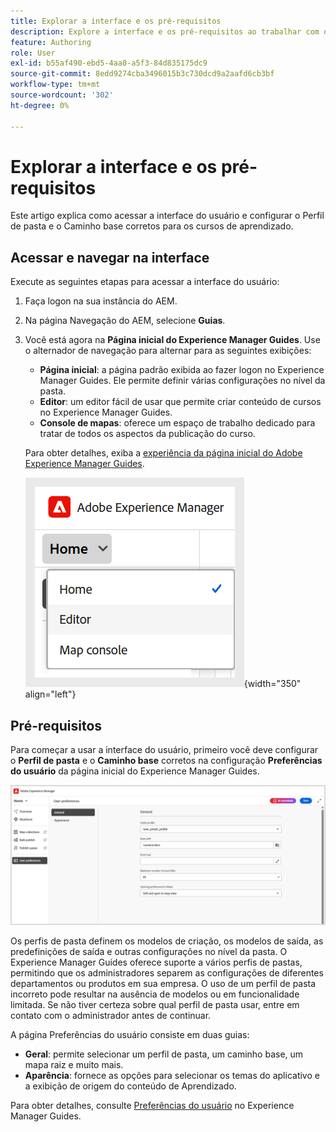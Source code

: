 ```yaml
---
title: Explorar a interface e os pré-requisitos
description: Explore a interface e os pré-requisitos ao trabalhar com o Treinamento e aprendizado do produto no Adobe Experience Manager Guides.
feature: Authoring
role: User
exl-id: b55af490-ebd5-4aa0-a5f3-84d835175dc9
source-git-commit: 8edd9274cba3496015b3c730dcd9a2aafd6cb3bf
workflow-type: tm+mt
source-wordcount: '302'
ht-degree: 0%

---
```


# Explorar a interface e os pré-requisitos

Este artigo explica como acessar a interface do usuário e configurar o Perfil de pasta e o Caminho base corretos para os cursos de aprendizado.

## Acessar e navegar na interface

Execute as seguintes etapas para acessar a interface do usuário:

1. Faça logon na sua instância do AEM.
2. Na página Navegação do AEM, selecione **Guias**.
3. Você está agora na **Página inicial do Experience Manager Guides**. Use o alternador de navegação para alternar para as seguintes exibições:

   - **Página inicial**: a página padrão exibida ao fazer logon no Experience Manager Guides. Ele permite definir várias configurações no nível da pasta.
   - **Editor**: um editor fácil de usar que permite criar conteúdo de cursos no Experience Manager Guides.
   - **Console de mapas**: oferece um espaço de trabalho dedicado para tratar de todos os aspectos da publicação do curso.

   Para obter detalhes, exiba a [experiência da página inicial do Adobe Experience Manager Guides](../user-guide/intro-home-page.md).

   ![](assets/aem-navigation-switcher.png){width="350" align="left"}

## Pré-requisitos

Para começar a usar a interface do usuário, primeiro você deve configurar o **Perfil de pasta** e o **Caminho base** corretos na configuração **Preferências do usuário** da página inicial do Experience Manager Guides.

![](assets/setup-folder-profile.png)

Os perfis de pasta definem os modelos de criação, os modelos de saída, as predefinições de saída e outras configurações no nível da pasta. O Experience Manager Guides oferece suporte a vários perfis de pastas, permitindo que os administradores separem as configurações de diferentes departamentos ou produtos em sua empresa. O uso de um perfil de pasta incorreto pode resultar na ausência de modelos ou em funcionalidade limitada. Se não tiver certeza sobre qual perfil de pasta usar, entre em contato com o administrador antes de continuar.

A página Preferências do usuário consiste em duas guias:

- **Geral**: permite selecionar um perfil de pasta, um caminho base, um mapa raiz e muito mais.
- **Aparência**: fornece as opções para selecionar os temas do aplicativo e a exibição de origem do conteúdo de Aprendizado.

Para obter detalhes, consulte [Preferências do usuário](../user-guide/intro-home-page.md#user-preferences) no Experience Manager Guides.
